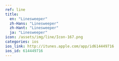 ```yaml
---
ref: line
title:
  en: "Linesweeper"
  zh-Hans: "Linesweeper"
  zh-Hant: "Linesweeper"
  ja: "Linesweeper"
icon: /assets/img/line/Icon-167.png
categories: ios
ios_link: http://itunes.apple.com/app/id614449716
ios_id: 614449716
---
```



